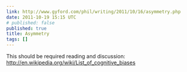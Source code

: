 ```yaml
---
link: http://www.gyford.com/phil/writing/2011/10/16/asymmetry.php
date: 2011-10-19 15:15 UTC
# published: false
published: true
title: Asymmetry
tags: []
---
```


This should be required reading and discussion:<br><a href="http://en.wikipedia.org/wiki/List_of_cognitive_biases">http://en.wikipedia.org/wiki/List_of_cognitive_biases</a>
